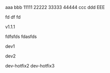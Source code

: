 aaa
bbb
11111
22222
33333
44444
ccc
ddd
EEE


fd
df
fd

v1.1.1

fdfsfds
fdasfds


dev1

dev2

dev-hotfix2
dev-hotfix3